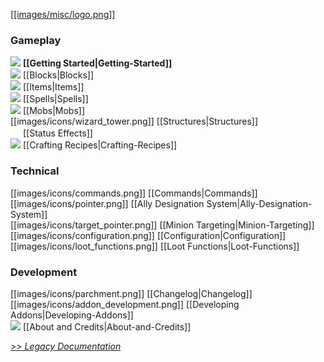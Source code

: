 [[[images/misc/logo.png]]](https://github.com/Electroblob77/Wizardry/wiki)
### Gameplay
![](https://github.com/Electroblob77/Wizardry/blob/1.12.2/src/main/resources/assets/ebwizardry/textures/items/wizard_handbook.png) **[[Getting Started|Getting-Started]]**  
![](https://github.com/Electroblob77/Wizardry/blob/1.12.2/src/main/resources/assets/ebwizardry/textures/items/transportation_stone.png) [[Blocks|Blocks]]  
![](https://github.com/Electroblob77/Wizardry/blob/1.12.2/src/main/resources/assets/ebwizardry/textures/items/wand_master.png) [[Items|Items]]  
![](https://github.com/Electroblob77/Wizardry/blob/1.12.2/src/main/resources/assets/ebwizardry/textures/items/spell_book.png) [[Spells|Spells]]  
![](https://github.com/Electroblob77/Wizardry/blob/1.12.2/src/main/resources/assets/ebwizardry/textures/items/wizard_hat.png) [[Mobs|Mobs]]  
[[images/icons/wizard_tower.png]] [[Structures|Structures]]  
<img src="https://github.com/Electroblob77/Wizardry/blob/1.12.2/src/main/resources/assets/ebwizardry/textures/gui/frost_icon.png" alt="" width=16 height=16> [[Status Effects]]  
![](https://github.com/Electroblob77/Wizardry/blob/1.12.2/src/main/resources/assets/ebwizardry/textures/items/scroll.png) [[Crafting Recipes|Crafting-Recipes]]  
### Technical
[[images/icons/commands.png]] [[Commands|Commands]]  
[[images/icons/pointer.png]] [[Ally Designation System|Ally-Designation-System]]  
[[images/icons/target_pointer.png]] [[Minion Targeting|Minion-Targeting]]  
[[images/icons/configuration.png]] [[Configuration|Configuration]]  
[[images/icons/loot_functions.png]] [[Loot Functions|Loot-Functions]]  
### Development
[[images/icons/parchment.png]] [[Changelog|Changelog]]  
[[images/icons/addon_development.png]] [[Developing Addons|Developing-Addons]]  
![](https://github.com/Electroblob77/Wizardry/blob/1.12.2/src/main/resources/assets/ebwizardry/textures/items/magic_crystal.png) [[About and Credits|About-and-Credits]]  

_[>> Legacy Documentation](https://minecraft.curseforge.com/projects/electroblobs-wizardry/pages/index)_